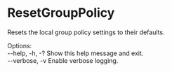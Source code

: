 # ResetGroupPolicy
Resets the local group policy settings to their defaults.

Options:  
  --help, -h, -?    Show this help message and exit.  
  --verbose, -v     Enable verbose logging.
